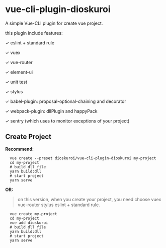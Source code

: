 # vue-cli-plugin-dioskuroi
A simple Vue-CLI plugin for create vue project.

this plugin include features:

✓ eslint + standard rule

✓ vuex

✓ vue-router

✓ element-ui

✓ unit test

✓ stylus

✓ babel-plugin: proposal-optional-chaining and decorator

✓ webpack-plugin: dllPlugin and happyPack

✓ sentry (which uses to monitor exceptions of your project)

## Create Project
**Recommend:**
```shell
  vue create --preset dioskuroi/vue-cli-plugin-dioskuroi my-project
  cd my-project
  # build dll file
  yarn build:dll
  # start project
  yarn serve
```
**OR:**
> on this version, when you create your project, you need choose vuex vue-router stylus eslint + standard rule.
```shell
  vue create my-project
  cd my-project
  vue add dioskuroi
  # build dll file
  yarn build:dll
  # start project
  yarn serve
```